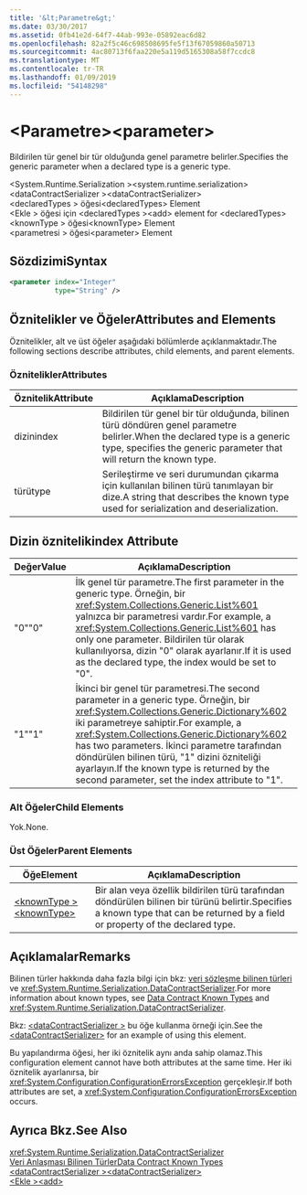 ```yaml
---
title: '&lt;Parametre&gt;'
ms.date: 03/30/2017
ms.assetid: 0fb41e2d-64f7-44ab-993e-05892eac6d82
ms.openlocfilehash: 82a2f5c46c698508695fe5f13f67059860a50713
ms.sourcegitcommit: 4ac80713f6faa220e5a119d5165308a58f7ccdc8
ms.translationtype: MT
ms.contentlocale: tr-TR
ms.lasthandoff: 01/09/2019
ms.locfileid: "54148298"
---
```

# <a name="ltparametergt"></a><span data-ttu-id="01cac-102">&lt;Parametre&gt;</span><span class="sxs-lookup"><span data-stu-id="01cac-102">&lt;parameter&gt;</span></span>
<span data-ttu-id="01cac-103">Bildirilen tür genel bir tür olduğunda genel parametre belirler.</span><span class="sxs-lookup"><span data-stu-id="01cac-103">Specifies the generic parameter when a declared type is a generic type.</span></span>  
  
 <span data-ttu-id="01cac-104">\<System.Runtime.Serialization ></span><span class="sxs-lookup"><span data-stu-id="01cac-104">\<system.runtime.serialization></span></span>  
<span data-ttu-id="01cac-105">\<dataContractSerializer ></span><span class="sxs-lookup"><span data-stu-id="01cac-105">\<dataContractSerializer></span></span>  
<span data-ttu-id="01cac-106">\<declaredTypes > öğesi</span><span class="sxs-lookup"><span data-stu-id="01cac-106">\<declaredTypes> Element</span></span>  
<span data-ttu-id="01cac-107">\<Ekle > öğesi için \<declaredTypes ></span><span class="sxs-lookup"><span data-stu-id="01cac-107">\<add> element for \<declaredTypes></span></span>  
<span data-ttu-id="01cac-108">\<knownType > öğesi</span><span class="sxs-lookup"><span data-stu-id="01cac-108">\<knownType> Element</span></span>  
<span data-ttu-id="01cac-109">\<parametresi > öğesi</span><span class="sxs-lookup"><span data-stu-id="01cac-109">\<parameter> Element</span></span>  
  
## <a name="syntax"></a><span data-ttu-id="01cac-110">Sözdizimi</span><span class="sxs-lookup"><span data-stu-id="01cac-110">Syntax</span></span>  
  
```xml  
<parameter index="Integer"
           type="String" />
```  
  
## <a name="attributes-and-elements"></a><span data-ttu-id="01cac-111">Öznitelikler ve Öğeler</span><span class="sxs-lookup"><span data-stu-id="01cac-111">Attributes and Elements</span></span>  
 <span data-ttu-id="01cac-112">Öznitelikler, alt ve üst öğeler aşağıdaki bölümlerde açıklanmaktadır.</span><span class="sxs-lookup"><span data-stu-id="01cac-112">The following sections describe attributes, child elements, and parent elements.</span></span>  
  
### <a name="attributes"></a><span data-ttu-id="01cac-113">Öznitelikler</span><span class="sxs-lookup"><span data-stu-id="01cac-113">Attributes</span></span>  
  
|<span data-ttu-id="01cac-114">Öznitelik</span><span class="sxs-lookup"><span data-stu-id="01cac-114">Attribute</span></span>|<span data-ttu-id="01cac-115">Açıklama</span><span class="sxs-lookup"><span data-stu-id="01cac-115">Description</span></span>|  
|---------------|-----------------|  
|<span data-ttu-id="01cac-116">dizin</span><span class="sxs-lookup"><span data-stu-id="01cac-116">index</span></span>|<span data-ttu-id="01cac-117">Bildirilen tür genel bir tür olduğunda, bilinen türü döndüren genel parametre belirler.</span><span class="sxs-lookup"><span data-stu-id="01cac-117">When the declared type is a generic type, specifies the generic parameter that will return the known type.</span></span>|  
|<span data-ttu-id="01cac-118">türü</span><span class="sxs-lookup"><span data-stu-id="01cac-118">type</span></span>|<span data-ttu-id="01cac-119">Serileştirme ve seri durumundan çıkarma için kullanılan bilinen türü tanımlayan bir dize.</span><span class="sxs-lookup"><span data-stu-id="01cac-119">A string that describes the known type used for serialization and deserialization.</span></span>|  
  
## <a name="index-attribute"></a><span data-ttu-id="01cac-120">Dizin öznitelik</span><span class="sxs-lookup"><span data-stu-id="01cac-120">index Attribute</span></span>  
  
|<span data-ttu-id="01cac-121">Değer</span><span class="sxs-lookup"><span data-stu-id="01cac-121">Value</span></span>|<span data-ttu-id="01cac-122">Açıklama</span><span class="sxs-lookup"><span data-stu-id="01cac-122">Description</span></span>|  
|-----------|-----------------|  
|<span data-ttu-id="01cac-123">"0"</span><span class="sxs-lookup"><span data-stu-id="01cac-123">"0"</span></span>|<span data-ttu-id="01cac-124">İlk genel tür parametre.</span><span class="sxs-lookup"><span data-stu-id="01cac-124">The first parameter in the generic type.</span></span> <span data-ttu-id="01cac-125">Örneğin, bir <xref:System.Collections.Generic.List%601> yalnızca bir parametresi vardır.</span><span class="sxs-lookup"><span data-stu-id="01cac-125">For example, a <xref:System.Collections.Generic.List%601> has only one parameter.</span></span> <span data-ttu-id="01cac-126">Bildirilen tür olarak kullanılıyorsa, dizin "0" olarak ayarlanır.</span><span class="sxs-lookup"><span data-stu-id="01cac-126">If it is used as the declared type, the index would be set to "0".</span></span>|  
|<span data-ttu-id="01cac-127">"1"</span><span class="sxs-lookup"><span data-stu-id="01cac-127">"1"</span></span>|<span data-ttu-id="01cac-128">İkinci bir genel tür parametresi.</span><span class="sxs-lookup"><span data-stu-id="01cac-128">The second parameter in a generic type.</span></span> <span data-ttu-id="01cac-129">Örneğin, bir <xref:System.Collections.Generic.Dictionary%602> iki parametreye sahiptir.</span><span class="sxs-lookup"><span data-stu-id="01cac-129">For example, a <xref:System.Collections.Generic.Dictionary%602> has two parameters.</span></span> <span data-ttu-id="01cac-130">İkinci parametre tarafından döndürülen bilinen türü, "1" dizini özniteliği ayarlayın.</span><span class="sxs-lookup"><span data-stu-id="01cac-130">If the known type is returned by the second parameter, set the index attribute to "1".</span></span>|  
  
### <a name="child-elements"></a><span data-ttu-id="01cac-131">Alt Öğeler</span><span class="sxs-lookup"><span data-stu-id="01cac-131">Child Elements</span></span>  
 <span data-ttu-id="01cac-132">Yok.</span><span class="sxs-lookup"><span data-stu-id="01cac-132">None.</span></span>  
  
### <a name="parent-elements"></a><span data-ttu-id="01cac-133">Üst Öğeler</span><span class="sxs-lookup"><span data-stu-id="01cac-133">Parent Elements</span></span>  
  
|<span data-ttu-id="01cac-134">Öğe</span><span class="sxs-lookup"><span data-stu-id="01cac-134">Element</span></span>|<span data-ttu-id="01cac-135">Açıklama</span><span class="sxs-lookup"><span data-stu-id="01cac-135">Description</span></span>|  
|-------------|-----------------|  
|[<span data-ttu-id="01cac-136">\<knownType ></span><span class="sxs-lookup"><span data-stu-id="01cac-136">\<knownType></span></span>](../../../../../docs/framework/configure-apps/file-schema/wcf/knowntype.md)|<span data-ttu-id="01cac-137">Bir alan veya özellik bildirilen türü tarafından döndürülen bilinen bir türünü belirtir.</span><span class="sxs-lookup"><span data-stu-id="01cac-137">Specifies a known type that can be returned by a field or property of the declared type.</span></span>|  
  
## <a name="remarks"></a><span data-ttu-id="01cac-138">Açıklamalar</span><span class="sxs-lookup"><span data-stu-id="01cac-138">Remarks</span></span>  
 <span data-ttu-id="01cac-139">Bilinen türler hakkında daha fazla bilgi için bkz: [veri sözleşme bilinen türleri](../../../../../docs/framework/wcf/feature-details/data-contract-known-types.md) ve <xref:System.Runtime.Serialization.DataContractSerializer>.</span><span class="sxs-lookup"><span data-stu-id="01cac-139">For more information about known types, see [Data Contract Known Types](../../../../../docs/framework/wcf/feature-details/data-contract-known-types.md) and <xref:System.Runtime.Serialization.DataContractSerializer>.</span></span>  
  
 <span data-ttu-id="01cac-140">Bkz: [ \<dataContractSerializer >](../../../../../docs/framework/configure-apps/file-schema/wcf/datacontractserializer-element.md) bu öğe kullanma örneği için.</span><span class="sxs-lookup"><span data-stu-id="01cac-140">See the [\<dataContractSerializer>](../../../../../docs/framework/configure-apps/file-schema/wcf/datacontractserializer-element.md) for an example of using this element.</span></span>  
  
 <span data-ttu-id="01cac-141">Bu yapılandırma öğesi, her iki öznitelik aynı anda sahip olamaz.</span><span class="sxs-lookup"><span data-stu-id="01cac-141">This configuration element cannot have both attributes at the same time.</span></span> <span data-ttu-id="01cac-142">Her iki öznitelik ayarlanırsa, bir <xref:System.Configuration.ConfigurationErrorsException> gerçekleşir.</span><span class="sxs-lookup"><span data-stu-id="01cac-142">If both attributes are set, a <xref:System.Configuration.ConfigurationErrorsException> occurs.</span></span>  
  
## <a name="see-also"></a><span data-ttu-id="01cac-143">Ayrıca Bkz.</span><span class="sxs-lookup"><span data-stu-id="01cac-143">See Also</span></span>  
 <xref:System.Runtime.Serialization.DataContractSerializer>  
 [<span data-ttu-id="01cac-144">Veri Anlaşması Bilinen Türler</span><span class="sxs-lookup"><span data-stu-id="01cac-144">Data Contract Known Types</span></span>](../../../../../docs/framework/wcf/feature-details/data-contract-known-types.md)  
 [<span data-ttu-id="01cac-145">\<dataContractSerializer ></span><span class="sxs-lookup"><span data-stu-id="01cac-145">\<dataContractSerializer></span></span>](../../../../../docs/framework/configure-apps/file-schema/wcf/datacontractserializer-element.md)  
 [<span data-ttu-id="01cac-146">\<Ekle ></span><span class="sxs-lookup"><span data-stu-id="01cac-146">\<add></span></span>](../../../../../docs/framework/configure-apps/file-schema/wcf/add-of-declaredtypes-element.md)
